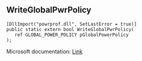 ## WriteGlobalPwrPolicy

```
[DllImport("powrprof.dll", SetLastError = true)]
public static extern bool WriteGlobalPwrPolicy(
   ref GLOBAL_POWER_POLICY pGlobalPowerPolicy
);
```

Microsoft documentation: [Link](https://docs.microsoft.com/en-us/windows/win32/api/powrprof/nf-powrprof-writeglobalpwrpolicy)
